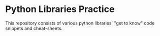 # Python Libraries Practice

This repository consists of various python libraries' "get to know" code snippets and cheat-sheets.